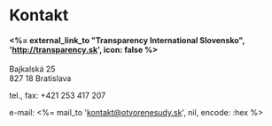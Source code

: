 # Kontakt

#### <%= external_link_to "Transparency International Slovensko", 'http://transparency.sk', icon: false %>

Bajkalská 25  
827 18 Bratislava  

tel., fax: +421 253 417 207  

e-mail: <%= mail_to 'kontakt@otvorenesudy.sk', nil, encode: :hex %>

